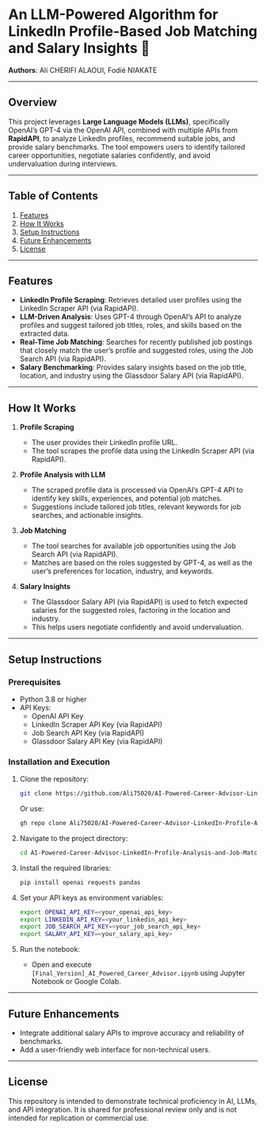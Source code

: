 # An LLM-Powered Algorithm for LinkedIn Profile-Based Job Matching and Salary Insights 🚀

**Authors**: Ali CHERIFI ALAOUI, Fodié NIAKATE

---

## Overview

This project leverages **Large Language Models (LLMs)**, specifically OpenAI’s GPT-4 via the OpenAI API, combined with multiple APIs from **RapidAPI**, to analyze LinkedIn profiles, recommend suitable jobs, and provide salary benchmarks. The tool empowers users to identify tailored career opportunities, negotiate salaries confidently, and avoid undervaluation during interviews.

---

## Table of Contents

1. [Features](#features)
2. [How It Works](#how-it-works)
3. [Setup Instructions](#setup-instructions)
4. [Future Enhancements](#future-enhancements)
5. [License](#license)

---

## Features

- **LinkedIn Profile Scraping**: Retrieves detailed user profiles using the LinkedIn Scraper API (via RapidAPI).
- **LLM-Driven Analysis**: Uses GPT-4 through OpenAI’s API to analyze profiles and suggest tailored job titles, roles, and skills based on the extracted data.
- **Real-Time Job Matching**: Searches for recently published job postings that closely match the user’s profile and suggested roles, using the Job Search API (via RapidAPI).
- **Salary Benchmarking**: Provides salary insights based on the job title, location, and industry using the Glassdoor Salary API (via RapidAPI).

---

## How It Works

1. **Profile Scraping**
   - The user provides their LinkedIn profile URL.
   - The tool scrapes the profile data using the LinkedIn Scraper API (via RapidAPI).

2. **Profile Analysis with LLM**
   - The scraped profile data is processed via OpenAI’s GPT-4 API to identify key skills, experiences, and potential job matches.
   - Suggestions include tailored job titles, relevant keywords for job searches, and actionable insights.

3. **Job Matching**
   - The tool searches for available job opportunities using the Job Search API (via RapidAPI).
   - Matches are based on the roles suggested by GPT-4, as well as the user’s preferences for location, industry, and keywords.

4. **Salary Insights**
   - The Glassdoor Salary API (via RapidAPI) is used to fetch expected salaries for the suggested roles, factoring in the location and industry.
   - This helps users negotiate confidently and avoid undervaluation.

---

## Setup Instructions

### Prerequisites

- Python 3.8 or higher
- API Keys:
  - OpenAI API Key
  - LinkedIn Scraper API Key (via RapidAPI)
  - Job Search API Key (via RapidAPI)
  - Glassdoor Salary API Key (via RapidAPI)

### Installation and Execution

1. Clone the repository:
   ```bash
   git clone https://github.com/Ali75020/AI-Powered-Career-Advisor-LinkedIn-Profile-Analysis-and-Job-Matching.git
   ```
   Or use:
   ```bash
   gh repo clone Ali75020/AI-Powered-Career-Advisor-LinkedIn-Profile-Analysis-and-Job-Matching
   ```

2. Navigate to the project directory:
   ```bash
   cd AI-Powered-Career-Advisor-LinkedIn-Profile-Analysis-and-Job-Matching
   ```

3. Install the required libraries:
   ```bash
   pip install openai requests pandas
   ```

4. Set your API keys as environment variables:
   ```bash
   export OPENAI_API_KEY=<your_openai_api_key>
   export LINKEDIN_API_KEY=<your_linkedin_api_key>
   export JOB_SEARCH_API_KEY=<your_job_search_api_key>
   export SALARY_API_KEY=<your_salary_api_key>
   ```

5. Run the notebook:
   - Open and execute `[Final_Version]_AI_Powered_Career_Advisor.ipynb` using Jupyter Notebook or Google Colab.

---

## Future Enhancements

- Integrate additional salary APIs to improve accuracy and reliability of benchmarks.
- Add a user-friendly web interface for non-technical users.

---

## License

This repository is intended to demonstrate technical proficiency in AI, LLMs, and API integration. It is shared for professional review only and is not intended for replication or commercial use.
